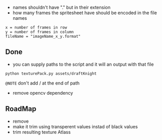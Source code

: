 - names shouldn't have "." but in their extension
- how many frames the spritesheet have should be encoded in the file names 
```
x = number of frames in row
y = number of frames in column
fileName = "imageName_x_y.format"
```
## Done
- you can supply paths to the script and it will an output with that file 
```
python texturePack.py assets/draftKnight
```
`@NOTE` don't add / at the end of path
- remove opencv dependency

## RoadMap 
- remove 
- make it trim using transperent values instad of black values 
- trim resulting texture Atlass